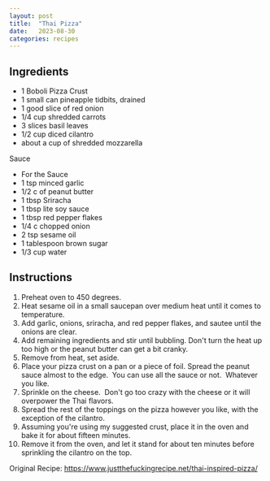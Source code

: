 ```yaml
---
layout: post
title:  "Thai Pizza"
date:   2023-08-30
categories: recipes
---
```

Ingredients
--
- 1 Boboli Pizza Crust
- 1 small can pineapple tidbits, drained
- 1 good slice of red onion
- 1/4 cup shredded carrots
- 3 slices basil leaves
- 1/2 cup diced cilantro
- about a cup of shredded mozzarella

Sauce
- For the Sauce
- 1 tsp minced garlic
- 1/2 c of peanut butter
- 1 tbsp Sriracha
- 1 tbsp lite soy sauce
- 1 tbsp red pepper flakes
- 1/4 c chopped onion
- 2 tsp sesame oil
- 1 tablespoon brown sugar
- 1/3 cup water


Instructions
--

1. Preheat oven to 450 degrees.
2. Heat sesame oil in a small saucepan over medium heat until it comes to temperature.
3. Add garlic, onions, sriracha, and red pepper flakes, and sautee until the onions are clear.
4. Add remaining ingredients and stir until bubbling. Don't turn the heat up too high or the peanut butter can get a bit cranky.
5. Remove from heat, set aside.
6. Place your pizza crust on a pan or a piece of foil. Spread the peanut sauce almost to the edge.  You can use all the sauce or not.  Whatever you like.  
7. Sprinkle on the cheese.  Don't go too crazy with the cheese or it will overpower the Thai flavors. 
8. Spread the rest of the toppings on the pizza however you like, with the exception of the cilantro. 
9. Assuming you're using my suggested crust, place it in the oven and bake it for about fifteen minutes. 
10. Remove it from the oven, and let it stand for about ten minutes before sprinkling the cilantro on the top.



Original Recipe: https://www.justthefuckingrecipe.net/thai-inspired-pizza/ 